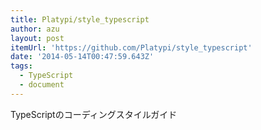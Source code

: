 ```yaml
---
title: Platypi/style_typescript
author: azu
layout: post
itemUrl: 'https://github.com/Platypi/style_typescript'
date: '2014-05-14T00:47:59.643Z'
tags:
  - TypeScript
  - document
---
```

TypeScriptのコーディングスタイルガイド
